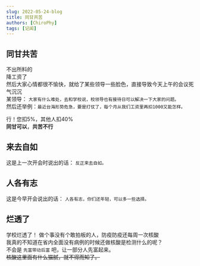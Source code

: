 ```yaml
---
slug: 2022-05-24-blog
title: 同甘共苦
authors: [ChiroPhy]
tags: [记闻]
---
```


## 同甘共苦
<!--truncate-->
不出所料的  
降工资了  
然后大家心情都很不愉快，就给了某些领导一些脸色，直接导致今天上午的会议死气沉沉  
某领导： `大家有什么难处，去和学校说，校领导也有接待日可以解决一下大家的问题。`  
然后还举例：`最近台海形势危急，要是打仗了，每个月从我们工资里再扣1000又能怎样。`  

行！您扣5%，其他人扣40%  
**同甘可以**，**共苦不行**  

## 来去自如
这是上一次开会时说出的话： `反正来去自如。`  

## 人各有志
这是今早开会说出的话： `人各有志，你们还年轻，可以多一些选择。`  

## 烂透了
学校烂透了！
做个事没有个敢拍板的人，防疫防疫还每周一次核酸  
我真的不知道在省内全面没有病例的时候还做核酸是检测什么的呢？  
不会是 `先富带动后富` 吧，让一部分人先富起来。  
~~核酸这里面有什么猫腻，就不得而知了。~~